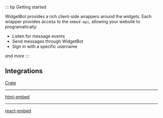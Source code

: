 

::: tip Getting started

WidgetBot provides a rich client-side wrappers around the widgets. Each wrapper provides access to the `embed-api`, allowing your website to programatically:

- Listen for message events
- Send messages through WidgetBot
- Sign in with a specific username

*and more*
:::

## Integrations

[Crate](/embed/crate/)

---

[html-embed](/embed/html-embed/)

---

[react-embed](/embed/react-embed/)
